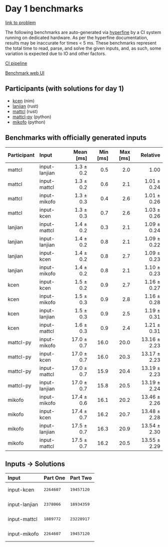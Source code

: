 # Day 1 benchmarks

[link to problem](https://adventofcode.com/2024/day/1)

The following benchmarks are auto-generated via
[hyperfine](https://github.com/sharkdp/hyperfine) by a CI system running on
dedicated hardware. As per the hyperfine documentation, results may be
inaccurate for times < 5 ms. These benchmarks represent the total time to read,
parse, and solve the given inputs, and, as such, some variation is expected due
to IO and other factors.

[CI pipeline](http://ci.papercode.net:8080/teams/main/pipelines/aoc2024)

[Benchmark web UI](https://aoc.ancalagon.black)


## Participants (with solutions for day 1)

- [kcen](https://github.com/kcen/aoc2024) (nim)
- [lanjian](https://github.com/lanjian/aoc-2024) (rust)
- [mattcl](https://github.com/mattcl/aoc2024) (rust)
- [mattcl-py](https://github.com/mattcl/aoc2024-py) (python)
- [mikofo](https://github.com/mikofo/aoc2024) (python)


## Benchmarks with officially generated inputs

| Participant | Input | Mean [ms] | Min [ms] | Max [ms] | Relative |
|:---|:---|---:|---:|---:|---:|
| mattcl | input-lanjian | 1.3 ± 0.2 | 0.5 | 2.0 | 1.00 |
| mattcl | input-mattcl | 1.3 ± 0.2 | 0.6 | 2.1 | 1.01 ± 0.24 |
| mattcl | input-mikofo | 1.3 ± 0.3 | 0.4 | 2.6 | 1.01 ± 0.26 |
| mattcl | input-kcen | 1.3 ± 0.3 | 0.7 | 2.6 | 1.03 ± 0.26 |
| lanjian | input-mattcl | 1.4 ± 0.2 | 0.3 | 2.1 | 1.09 ± 0.24 |
| lanjian | input-lanjian | 1.4 ± 0.2 | 0.8 | 2.1 | 1.09 ± 0.22 |
| lanjian | input-kcen | 1.4 ± 0.2 | 0.8 | 2.7 | 1.09 ± 0.23 |
| lanjian | input-mikofo | 1.4 ± 0.2 | 0.8 | 2.1 | 1.10 ± 0.23 |
| kcen | input-kcen | 1.5 ± 0.2 | 0.9 | 2.7 | 1.16 ± 0.27 |
| kcen | input-mikofo | 1.5 ± 0.3 | 0.9 | 2.8 | 1.16 ± 0.28 |
| kcen | input-lanjian | 1.5 ± 0.3 | 0.9 | 2.5 | 1.19 ± 0.31 |
| kcen | input-mattcl | 1.6 ± 0.3 | 0.9 | 2.4 | 1.21 ± 0.31 |
| mattcl-py | input-mikofo | 17.0 ± 0.7 | 16.0 | 20.0 | 13.16 ± 2.23 |
| mattcl-py | input-kcen | 17.0 ± 0.7 | 16.0 | 20.3 | 13.17 ± 2.23 |
| mattcl-py | input-mattcl | 17.0 ± 0.7 | 15.9 | 20.4 | 13.19 ± 2.23 |
| mattcl-py | input-lanjian | 17.0 ± 0.7 | 15.8 | 20.5 | 13.19 ± 2.24 |
| mikofo | input-mikofo | 17.4 ± 0.6 | 16.1 | 20.2 | 13.46 ± 2.26 |
| mikofo | input-kcen | 17.4 ± 0.7 | 16.2 | 20.7 | 13.48 ± 2.28 |
| mikofo | input-lanjian | 17.5 ± 0.7 | 16.3 | 20.9 | 13.54 ± 2.30 |
| mikofo | input-mattcl | 17.5 ± 0.7 | 16.2 | 20.5 | 13.55 ± 2.29 |


## Inputs -> Solutions

| Input | Part One | Part Two |
|:---|:---|:---|
|input-kcen|<pre>2264607</pre>|<pre>19457120</pre>|
|input-lanjian|<pre>2378066</pre>|<pre>18934359</pre>|
|input-mattcl|<pre>1889772</pre>|<pre>23228917</pre>|
|input-mikofo|<pre>2264607</pre>|<pre>19457120</pre>|